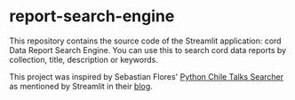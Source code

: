 # report-search-engine
This repository contains the source code of the Streamlit application: cord Data Report Search Engine.
You can use this to search cord data reports by collection, title, description or keywords. 

This project was inspired by Sebastian Flores' [Python Chile Talks Searcher](https://pythonchile.streamlit.app/) as mentioned by Streamlit in their [blog](https://blog.streamlit.io/?/).
